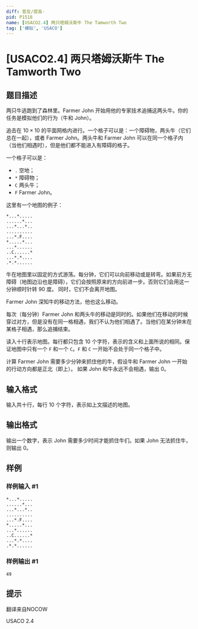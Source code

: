 ```yaml
---
diff: 普及/提高-
pid: P1518
name: [USACO2.4] 两只塔姆沃斯牛 The Tamworth Two
tag: ['模拟', 'USACO']
---
```

# [USACO2.4] 两只塔姆沃斯牛 The Tamworth Two
## 题目描述

两只牛逃跑到了森林里。Farmer John 开始用他的专家技术追捕这两头牛。你的任务是模拟他们的行为（牛和 John）。

追击在 $10 \times 10$ 的平面网格内进行。一个格子可以是：一个障碍物，两头牛（它们总在一起），或者 Farmer John。两头牛和 Farmer John 可以在同一个格子内（当他们相遇时），但是他们都不能进入有障碍的格子。

一个格子可以是：
- `.` 空地；
- `*` 障碍物；
- `C` 两头牛；
- `F` Farmer John。

这里有一个地图的例子：

```plain
*...*.....
......*...
...*...*..
..........
...*.F....
*.....*...
...*......
..C......*
...*.*....
.*.*......
```

牛在地图里以固定的方式游荡。每分钟，它们可以向前移动或是转弯。如果前方无障碍（地图边沿也是障碍），它们会按照原来的方向前进一步。否则它们会用这一分钟顺时针转 90 度。 同时，它们不会离开地图。

Farmer John 深知牛的移动方法，他也这么移动。

每次（每分钟）Farmer John 和两头牛的移动是同时的。如果他们在移动的时候穿过对方，但是没有在同一格相遇，我们不认为他们相遇了。当他们在某分钟末在某格子相遇，那么追捕结束。

读入十行表示地图。每行都只包含 10 个字符，表示的含义和上面所说的相同。保证地图中只有一个 `F` 和一个 `C`。`F` 和 `C` 一开始不会处于同一个格子中。

计算 Farmer John 需要多少分钟来抓住他的牛，假设牛和 Farmer John 一开始的行动方向都是正北（即上）。 如果 John 和牛永远不会相遇，输出 0。
## 输入格式

输入共十行，每行 10 个字符，表示如上文描述的地图。

## 输出格式

输出一个数字，表示 John 需要多少时间才能抓住牛们。如果 John 无法抓住牛，则输出 0。
## 样例

### 样例输入 #1
```
*...*.....
......*...
...*...*..
..........
...*.F....
*.....*...
...*......
..C......*
...*.*....
.*.*......
```
### 样例输出 #1
```
49
```
## 提示

翻译来自NOCOW

USACO 2.4

